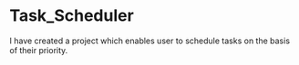 # Task_Scheduler
I have created a project which enables user to schedule tasks on the basis of their priority. 
